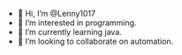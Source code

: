 - 👋 Hi, I’m @Lenny1017
- 👀 I’m interested in programming.
- 🌱 I’m currently learning java.
- 💞️ I’m looking to collaborate on automation.

<!---
Lenny1017/Lenny1017 is a ✨ special ✨ repository because its `README.md` (this file) appears on your GitHub profile.
You can click the Preview link to take a look at your changes.
--->
